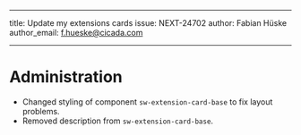 ---
title: Update my extensions cards
issue: NEXT-24702
author: Fabian Hüske
author_email: f.hueske@cicada.com
___
# Administration
* Changed styling of component `sw-extension-card-base` to fix layout problems.
* Removed description from `sw-extension-card-base`.
